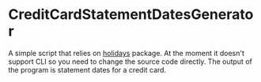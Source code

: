 # CreditCardStatementDatesGenerator

A simple script that relies on [holidays](https://pypi.org/project/holidays/) package. At the moment it doesn't support CLI so you need to change the source code directly. The output of the program is statement dates for a credit card.
